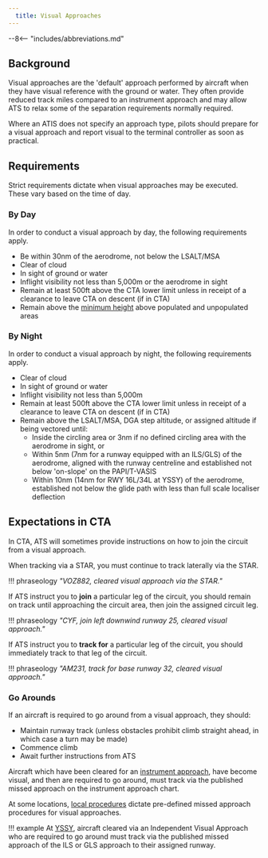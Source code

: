```yaml
---
  title: Visual Approaches
---
```


--8<-- "includes/abbreviations.md"

## Background
Visual approaches are the 'default' approach performed by aircraft when they have visual reference with the ground or water. They often provide reduced track miles compared to an instrument approach and may allow ATS to relax some of the separation requirements normally required.

Where an ATIS does not specify an approach type, pilots should prepare for a visual approach and report visual to the terminal controller as soon as practical.

## Requirements
Strict requirements dictate when visual approaches may be executed. These vary based on the time of day.

### By Day
In order to conduct a visual approach by day, the following requirements apply.

- Be within 30nm of the aerodrome, not below the LSALT/MSA
- Clear of cloud
- In sight of ground or water
- Inflight visibility not less than 5,000m or the aerodrome in sight
- Remain at least 500ft above the CTA lower limit unless in receipt of a clearance to leave CTA on descent (if in CTA)
- Remain above the [minimum height](../airspace/rulesofflight.md#altitude-requirements) above populated and unpopulated areas

### By Night
In order to conduct a visual approach by night, the following requirements apply.

- Clear of cloud
- In sight of ground or water
- Inflight visibility not less than 5,000m
- Remain at least 500ft above the CTA lower limit unless in receipt of a clearance to leave CTA on descent (if in CTA)
- Remain above the LSALT/MSA, DGA step altitude, or assigned altitude if being vectored until:
    - Inside the circling area or 3nm if no defined circling area with the aerodrome in sight, or
    - Within 5nm (7nm for a runway equipped with an ILS/GLS) of the aerodrome, aligned with the runway centreline and established not below 'on-slope' on the PAPI/T-VASIS
    - Within 10nm (14nm for RWY 16L/34L at YSSY) of the aerodrome, established not below the glide path with less than full scale localiser deflection

## Expectations in CTA
In CTA, ATS will sometimes provide instructions on how to join the circuit from a visual approach.

When tracking via a STAR, you must continue to track laterally via the STAR.

!!! phraseology
    *"VOZ882, cleared visual approach via the STAR."*

If ATS instruct you to **join** a particular leg of the circuit, you should remain on track until approaching the circuit area, then join the assigned circuit leg.

!!! phraseology
    *"CYF, join left downwind runway 25, cleared visual approach."*

If ATS instruct you to **track for** a particular leg of the circuit, you should immediately track to that leg of the circuit.

!!! phraseology
    *"AM231, track for base runway 32, cleared visual approach."*

### Go Arounds
If an aircraft is required to go around from a visual approach, they should:

- Maintain runway track (unless obstacles prohibit climb straight ahead, in which case a turn may be made)
- Commence climb
- Await further instructions from ATS

Aircraft which have been cleared for an [instrument approach](./iaps.md), have become visual, and then are required to go around, must track via the published missed approach on the instrument approach chart.

At some locations, [local procedures](../../local-procedures/) dictate pre-defined missed approach procedures for visual approaches.

!!! example
    At [YSSY](../local-procedures/Class%20C/sydney.md#missed-approach), aircraft cleared via an Independent Visual Approach who are required to go around must track via the published missed approach of the ILS or GLS approach to their assigned runway.